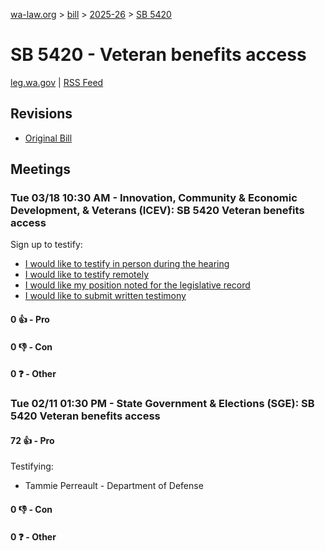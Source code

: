 [wa-law.org](/) > [bill](/bill/) > [2025-26](/bill/2025-26/) > [SB 5420](/bill/2025-26/sb/5420/)

# SB 5420 - Veteran benefits access
[leg.wa.gov](https://app.leg.wa.gov/billsummary?BillNumber=5420&Year=2025&Initiative=false) | [RSS Feed](./rss.xml)

## Revisions
* [Original Bill](1/)

## Meetings
### Tue 03/18 10:30 AM - Innovation, Community & Economic Development, & Veterans (ICEV): SB 5420 Veteran benefits access
Sign up to testify:
* [I would like to testify in person during the hearing](https://app.leg.wa.gov/csi/Testifier/Add?chamber=House&mId=33016&aId=165501&caId=26541&tId=1)
* [I would like to testify remotely](https://app.leg.wa.gov/csi/Testifier/Add?chamber=House&mId=33016&aId=165501&caId=26541&tId=2)
* [I would like my position noted for the legislative record](https://app.leg.wa.gov/csi/Testifier/Add?chamber=House&mId=33016&aId=165501&caId=26541&tId=3)
* [I would like to submit written testimony](https://app.leg.wa.gov/csi/Testifier/Add?chamber=House&mId=33016&aId=165501&caId=26541&tId=4)

#### 0 👍 - Pro

#### 0 👎 - Con

#### 0 ❓ - Other

### Tue 02/11 01:30 PM - State Government & Elections (SGE): SB 5420 Veteran benefits access
#### 72 👍 - Pro
Testifying:
* Tammie Perreault - Department of Defense

#### 0 👎 - Con

#### 0 ❓ - Other
